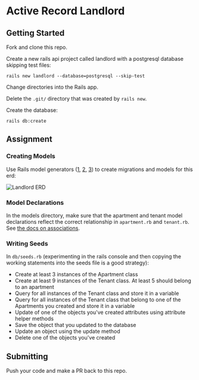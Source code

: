 # Active Record Landlord

## Getting Started

Fork and clone this repo.

Create a new rails api project called landlord with a postgresql database skipping test files:

```shell
rails new landlord --database=postgresql --skip-test
```

Change directories into the Rails app.

Delete the `.git/` directory that was created by `rails new`.

Create the database:

```shell
rails db:create
```

## Assignment

### Creating Models

Use Rails model generators ([1](https://guides.rubyonrails.org/getting_started.html#creating-the-article-model), [2](https://richonrails.com/articles/rails-model-generator-shortcuts), [3](https://railsguides.net/advanced-rails-model-generators/)) to create migrations and models for this erd:

![Landlord ERD](https://media.git.generalassemb.ly/user/6387/files/5e093300-037c-11e9-8f42-60e54d3a556c)

### Model Declarations

In the models directory, make sure that the apartment and tenant model declarations reflect the correct relationship in `apartment.rb` and `tenant.rb`. See [the docs on associations](https://guides.rubyonrails.org/association_basics.html).

### Writing Seeds

In `db/seeds.rb` (experimenting in the rails console and then copying the working statements into the seeds file is a good strategy):

- Create at least 3 instances of the Apartment class
- Create at least 9 instances of the Tenant class. At least 5 should belong to an apartment
- Query for all instances of the Tenant class and store it in a variable
- Query for all instances of the Tenant class that belong to one of the Apartments you created and store it in a variable
- Update of one of the objects you've created attributes using attribute helper methods
- Save the object that you updated to the database
- Update an object using the update method
- Delete one of the objects you've created

## Submitting

Push your code and make a PR back to this repo.
